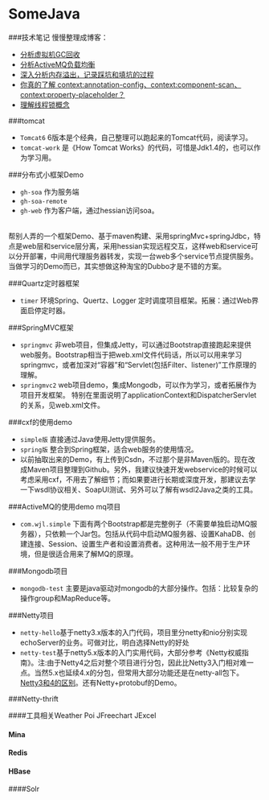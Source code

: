 SomeJava
========

###技术笔记 慢慢整理成博客：

  - [分析虚拟机GC回收](http://note.youdao.com/share/?id=ca4dfc685ba138ed98e00c3c60f5342f&type=note)
  - [分析ActiveMQ负载均衡](http://note.youdao.com/share/?id=5f987bcf03ec0ee0f8a38e0c0e09a00e&type=note)
  - [深入分析内存溢出，记录踩坑和填坑的过程](http://note.youdao.com/share/?id=10732f869f507a3602dedfd7d07348b5&type=note)
  - [你真的了解 context:annotation-config、context:component-scan、context:property-placeholder？](http://note.youdao.com/share/?id=285418606bfa7b8ec6fcd63e56ed9d9f&type=note)
  - [理解线程锁概念](http://note.youdao.com/share/?id=1bd09890ea6d6bc2cfe59ac90332acf6&type=note)

###tomcat

* `Tomcat6`  6版本是个经典，自己整理可以跑起来的Tomcat代码，阅读学习。
* `tomcat-work` 是《How Tomcat Works》的代码，可惜是Jdk1.4的，也可以作为学习用。

###分布式小框架Demo

* `gh-soa`  作为服务端
* `gh-soa-remote`
* `gh-web`  作为客户端，通过hessian访问soa。
<br>
帮别人弄的一个框架Demo、基于maven构建、采用springMvc+springJdbc，特点是web层和service层分离，采用hessian实现远程交互，这样web和service可以分开部署，中间用代理服务器转发，实现一台web多个service节点提供服务。当做学习的Demo而已，其实想做这种淘宝的Dubbo才是不错的方案。

###Quartz定时器框架

* `timer` 环境Spring、Quertz、Logger 定时调度项目框架。拓展：通过Web界面启停定时器。

###SpringMVC框架

* `springmvc`  非web项目，但集成Jetty，可以通过Bootstrap直接跑起来提供web服务。Bootstrap相当于把web.xml文件代码话，所以可以用来学习springmvc，或者加深对“容器”和“Servlet(包括Filter、listener)”工作原理的理解。
* `springmvc2` web项目demo，集成Mongodb，可以作为学习，或者拓展作为项目开发框架。 特别在里面说明了applicationContext和DispatcherServlet的关系，见web.xml文件。

###cxf的使用demo

* `simple版`  直接通过Java使用Jetty提供服务。
* `spring版`  整合到Spring框架，适合web服务的使用情况。
* 以前抽取出来的Demo，有上传到Csdn，不过那个是非Maven版的。现在改成Maven项目整理到Github。另外，我建议快速开发webservice的时候可以考虑采用cxf，不用去了解细节；而如果要进行长期或深度开发，那建议去学一下wsdl协议相关、SoapUI测试、另外可以了解有wsdl2Java之类的工具。

###ActiveMQ的使用demo mq项目

* `com.wjl.simple` 下面有两个Bootstrap都是完整例子（不需要单独启动MQ服务器），只依赖一个Jar包。包括从代码中启动MQ服务器、设置KahaDB、创建连接、Session、设置生产者和设置消费者。这种用法一般不用于生产环境，但是很适合用来了解MQ的原理。

###Mongodb项目

* `mongodb-test` 主要是java驱动对mongodb的大部分操作。包括：比较复杂的操作group和MapReduce等。

###Netty项目

* `netty-hello`基于netty3.x版本的入门代码，项目里分netty和nio分别实现echoServer的业务。可做对比，明白选择Netty的好处
* `netty-test`基于netty5.x版本的入门实用代码，大部分参考《Netty权威指南》。注:由于Netty4之后对整个项目进行分包，因此比Netty3入门相对难一点。当然5.x也延续4.x的分包，但常用大部分功能还是在netty-all包下。[Netty3和4的区别](http://www.oschina.net/translate/netty-4-0-new-and-noteworthy?print)。还有Netty+protobuf的Demo。

###Netty-thrift

####工具相关Weather Poi JFreechart JExcel

#### Mina

#### Redis 

#### HBase

####Solr
